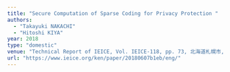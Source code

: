 ```yaml
---
title: "Secure Computation of Sparse Coding for Privacy Protection "
authors:
  - "Takayuki NAKACHI"
  - "Hitoshi KIYA"
year: 2018
type: "domestic"
venue: "Technical Report of IEICE, Vol. IEICE-118, pp. 73, 北海道札幌市, 2018-06-07."
url: "https://www.ieice.org/ken/paper/20180607b1eb/eng/"
---
```

